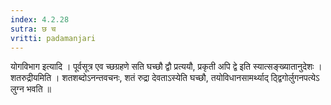 ```yaml
---
index: 4.2.28
sutra: छ च
vritti: padamanjari
---
```


 योगविभाग इत्यादि । पूर्वसूत्र एव च्छग्रहणे सति घच्छौ द्वौ प्रत्ययौ, प्रकृती अपि द्वे इति स्यात्सङ्ख्यातानुदेशः । शतरुद्रीयमिति । शतशब्दोऽनन्तवचनः, शतं रुद्रा देवताऽस्येति घच्छौ, तयोविधानसामर्थ्याद् ठ्द्विगोर्लुगनपत्येऽ लुग्न भवति ॥